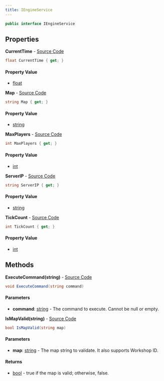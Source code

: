 ```yaml
---
title: IEngineService
---
```


```csharp
public interface IEngineService
```

## Properties

**CurrentTime** - [Source Code](https://github.com/swiftly-solution/swiftlys2/blob/master/managed/src/SwiftlyS2.Shared/Modules/Engine/IEngineService.cs#L36)

```csharp
float CurrentTime { get; }
```

#### Property Value

- [float](https://learn.microsoft.com/dotnet/api/system.single)

**Map** - [Source Code](https://github.com/swiftly-solution/swiftlys2/blob/master/managed/src/SwiftlyS2.Shared/Modules/Engine/IEngineService.cs#L13)

```csharp
string Map { get; }
```

#### Property Value

- [string](https://learn.microsoft.com/dotnet/api/system.string)

**MaxPlayers** - [Source Code](https://github.com/swiftly-solution/swiftlys2/blob/master/managed/src/SwiftlyS2.Shared/Modules/Engine/IEngineService.cs#L25)

```csharp
int MaxPlayers { get; }
```

#### Property Value

- [int](https://learn.microsoft.com/dotnet/api/system.int32)

**ServerIP** - [Source Code](https://github.com/swiftly-solution/swiftlys2/blob/master/managed/src/SwiftlyS2.Shared/Modules/Engine/IEngineService.cs#L8)

```csharp
string ServerIP { get; }
```

#### Property Value

- [string](https://learn.microsoft.com/dotnet/api/system.string)

**TickCount** - [Source Code](https://github.com/swiftly-solution/swiftlys2/blob/master/managed/src/SwiftlyS2.Shared/Modules/Engine/IEngineService.cs#L41)

```csharp
int TickCount { get; }
```

#### Property Value

- [int](https://learn.microsoft.com/dotnet/api/system.int32)

## Methods

**ExecuteCommand(string)** - [Source Code](https://github.com/swiftly-solution/swiftlys2/blob/master/managed/src/SwiftlyS2.Shared/Modules/Engine/IEngineService.cs#L31)

```csharp
void ExecuteCommand(string command)
```

#### Parameters

- **command**: [string](https://learn.microsoft.com/dotnet/api/system.string) - The command to execute. Cannot be null or empty.

**IsMapValid(string)** - [Source Code](https://github.com/swiftly-solution/swiftlys2/blob/master/managed/src/SwiftlyS2.Shared/Modules/Engine/IEngineService.cs#L20)

```csharp
bool IsMapValid(string map)
```

#### Parameters

- **map**: [string](https://learn.microsoft.com/dotnet/api/system.string) - The map string to validate. It also supports Workshop ID.

#### Returns

- [bool](https://learn.microsoft.com/dotnet/api/system.boolean) - true if the map is valid; otherwise, false.

